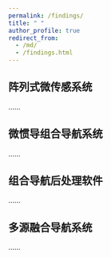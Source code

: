 ```yaml
---
permalink: /findings/
title: " "
author_profile: true
redirect_from: 
  - /md/
  - /findings.html
---
```

## 阵列式微传感系统

……

## 微惯导组合导航系统

……

## 组合导航后处理软件

……

## 多源融合导航系统

……
